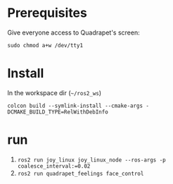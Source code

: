 # Prerequisites
Give everyone access to Quadrapet's screen:

`sudo chmod a+w /dev/tty1`

# Install
In the workspace dir (`~/ros2_ws`) 

`colcon build --symlink-install --cmake-args -DCMAKE_BUILD_TYPE=RelWithDebInfo`

# run
1) `ros2 run joy_linux joy_linux_node --ros-args -p coalesce_interval:=0.02`
2)  `ros2 run quadrapet_feelings face_control`